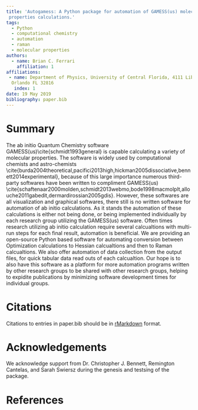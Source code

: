 ```yaml
---
title: 'Autogamess: A Python package for automation of GAMESS(us) molecular
 properties calculations.'
tags:
  - Python
  - computational chemistry
  - automation
  - raman
  - molecular properties
authors:
  - name: Brian C. Ferrari
    affiliation: 1
affiliations:
 - name: Department of Physics, University of Central Florida, 4111 Libra Drive,
  Orlando FL 32816
   index: 1
date: 19 May 2019
bibliography: paper.bib
---
```


# Summary

The ab initio Quantum Chemistry software GAMESS(us)\cite{schmidt1993general} is capable 
calculating a variety of molecular properties. The software is widely used by computational
chemists and astro-chemists \cite{burda2004theoretical,pacifici2013high,hickman2005dissociative,bennett2014experimental},
because of this large importance numerous third-party softwares have been written to compliment GAMESS(us)
\cite{schaftenaar2000molden,schmidt2013webmo,bode1998macmolplt,allouche2011gabedit,dermardirossian2005gdis}. However, 
these softwares are all visualization and graphical softwares, there still is no written software for automation
of ab initio calculations. As it stands the automation of these calculations is either not being done, or being
implemented individually by each research group utilizing the GAMESS(us) software. Often times research utilizing
ab initio calculation require several calcualtions with multi-run steps for each final result, automation is beneficial.
We are providing an open-source Python based software for automating conversion between Optimization calculations to 
Hessian calcualtions and then to Raman calcualtions. We also offer automation of data collection from the output files,
for quick tabular data read outs of each calcualtion. Our hope is to also have this software as a platform for more 
automation programs written by other research groups to be shared with other research groups, helping to expidite 
publications by minimizing software development times for individual groups.  


# Citations

Citations to entries in paper.bib should be in
[rMarkdown](http://rmarkdown.rstudio.com/authoring_bibliographies_and_citations.html)
format.


# Acknowledgements

We acknowledge support from Dr. Christopher J. Bennett, Remington Cantelas,
and Sarah Swiersz during the genesis and testsing of the package.

# References
